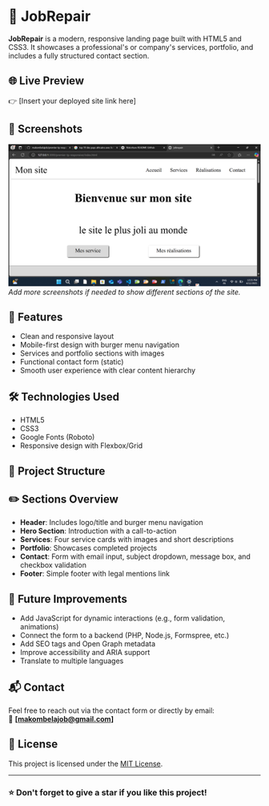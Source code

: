 # 🔧 JobRepair

**JobRepair** is a modern, responsive landing page built with HTML5 and CSS3. It showcases a professional's or company's services, portfolio, and includes a fully structured contact section.

## 🌐 Live Preview

👉 [Insert your deployed site link here]

## 📸 Screenshots

![Homepage Screenshot](./multimedia/screenshot.png)
*Add more screenshots if needed to show different sections of the site.*

## 🚀 Features

- Clean and responsive layout
- Mobile-first design with burger menu navigation
- Services and portfolio sections with images
- Functional contact form (static)
- Smooth user experience with clear content hierarchy

## 🛠️ Technologies Used

- HTML5  
- CSS3  
- Google Fonts (Roboto)  
- Responsive design with Flexbox/Grid  

## 📁 Project Structure


## ✏️ Sections Overview

- **Header**: Includes logo/title and burger menu navigation
- **Hero Section**: Introduction with a call-to-action
- **Services**: Four service cards with images and short descriptions
- **Portfolio**: Showcases completed projects
- **Contact**: Form with email input, subject dropdown, message box, and checkbox validation
- **Footer**: Simple footer with legal mentions link

## 📌 Future Improvements

- Add JavaScript for dynamic interactions (e.g., form validation, animations)
- Connect the form to a backend (PHP, Node.js, Formspree, etc.)
- Add SEO tags and Open Graph metadata
- Improve accessibility and ARIA support
- Translate to multiple languages

## 📬 Contact

Feel free to reach out via the contact form or directly by email:  
📧 **[makombelajob@gmail.com]**

## 🪪 License

This project is licensed under the [MIT License](LICENSE).

---

### ⭐️ Don't forget to give a star if you like this project!
